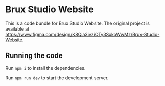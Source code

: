 
  # Brux Studio Website

  This is a code bundle for Brux Studio Website. The original project is available at https://www.figma.com/design/K8Qia3ivziOTy3SxkoWwMz/Brux-Studio-Website.

  ## Running the code

  Run `npm i` to install the dependencies.

  Run `npm run dev` to start the development server.
  